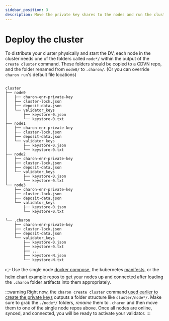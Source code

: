 ```yaml
---
sidebar_position: 3
description: Move the private key shares to the nodes and run the cluster
---
```


# Deploy the cluster
To distribute your cluster physically and start the DV, each node in the cluster needs one of the folders called `node*/` within the output of the `create cluster` command. These folders should be copied to a CDVN repo, and the folder renamed from `node0/` to `.charon/`. (Or you can override `charon run`'s default file locations)

```log title="Output from create cluster"

cluster
├── node0
│   ├── charon-enr-private-key
│   ├── cluster-lock.json
│   ├── deposit-data.json
│   └── validator_keys
│       ├── keystore-0.json
│       └── keystore-0.txt
├── node1
│   ├── charon-enr-private-key
│   ├── cluster-lock.json
│   ├── deposit-data.json
│   └── validator_keys
│       ├── keystore-0.json
│       └── keystore-0.txt
├── node2
│   ├── charon-enr-private-key
│   ├── cluster-lock.json
│   ├── deposit-data.json
│   └── validator_keys
│       ├── keystore-0.json
│       └── keystore-0.txt
└── node3
    ├── charon-enr-private-key
    ├── cluster-lock.json
    ├── deposit-data.json
    └── validator_keys
        ├── keystore-0.json
        └── keystore-0.txt

```

```log title="Folder structure to be placed on each DV node"
└── .charon
    ├── charon-enr-private-key
    ├── cluster-lock.json
    ├── deposit-data.json
    └── validator_keys
        ├── keystore-0.json
        ├── keystore-0.txt
        ├── ...
        ├── keystore-N.json
        └── keystore-N.txt
```

:point_right: Use the single node [docker compose](https://github.com/ObolNetwork/charon-distributed-validator-node), the kubernetes [manifests](https://github.com/ObolNetwork/charon-k8s-distributed-validator-node), or the [helm chart](https://github.com/ObolNetwork/helm-charts) example repos to get your nodes up and connected after loading the `.charon` folder artifacts into them appropriately.

:::warning
Right now, the `charon create cluster` command [used earlier to create the private keys](./create-keys) outputs a folder structure like `cluster/node*/`. Make sure to grab the `./node*/` folders, *rename* them to `.charon` and then move them to one of the single node repos above. Once all nodes are online, synced, and connected, you will be ready to activate your validator.
:::
